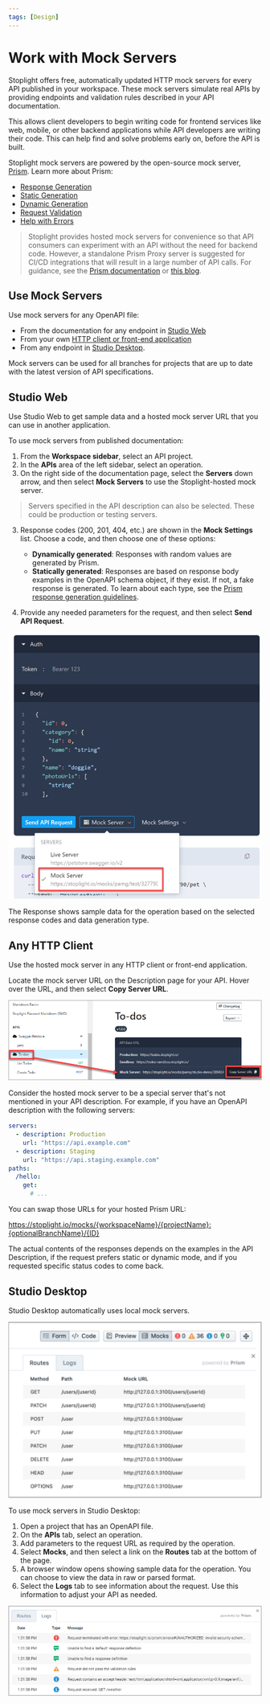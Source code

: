 ```yaml
---
tags: [Design]
---
```


# Work with Mock Servers

Stoplight offers free, automatically updated HTTP mock servers for every API published in your workspace. These mock servers simulate real APIs by providing endpoints and validation rules described in your API documentation. 

This allows client developers to begin writing code for frontend services like web, mobile, or other backend applications while API developers are writing their code. This can help find and solve problems early on, before the API is built.

Stoplight mock servers are powered by the open-source mock server, [Prism](https://stoplight.io/open-source/prism). Learn more about Prism:

- [Response Generation](https://meta.stoplight.io/docs/prism/ZG9jOjk1-http-mocking#response-examples)
- [Static Generation](https://meta.stoplight.io/docs/prism/ZG9jOjk1-http-mocking#static-response-generation)
- [Dynamic Generation](https://meta.stoplight.io/docs/prism/ZG9jOjk1-http-mocking#dynamic-response-generation) 
- [Request Validation](https://meta.stoplight.io/docs/prism/ZG9jOjk2-request-validation)
- [Help with Errors](https://meta.stoplight.io/docs/prism/ZG9jOjE2MDY1NjY5-errors)

> Stoplight provides hosted mock servers for convenience so that API consumers can experiment with an API without the need for backend code. However, a standalone Prism Proxy server is suggested for CI/CD integrations that will result in a large number of API calls. For guidance, see the [Prism documentation](https://meta.stoplight.io/docs/prism/72d69fb629de0-validation-proxy) or [this blog](https://blog.stoplight.io/a-deep-dive-into-prism-for-open-source-october).

## Use Mock Servers

Use mock servers for any OpenAPI file:

- From the documentation for any endpoint in [Studio Web](#studio-web)
- From your own [HTTP client or front-end application](#any-http-client)
- From any endpoint in [Studio Desktop](#studio-desktop).

Mock servers can be used for all branches for projects that are up to date with the latest version of API specifications. 

## Studio Web

Use Studio Web to get sample data and a hosted mock server URL that you can use in another application.

To use mock servers from published documentation:

1. From the **Workspace sidebar**, select an API project.
1. In the **APIs** area of the left sidebar, select an operation.
2. On the right side of the documentation page, select the **Servers** down arrow, and then select **Mock Servers** to use the Stoplight-hosted mock server.

> Servers specified in the API description can also be selected. These could be production or testing servers. 
   
3. Response codes (200, 201, 404, etc.) are shown in the **Mock Settings** list. Choose a code, and then choose one of these options:
   * **Dynamically generated**: Responses with random values are generated by Prism. 
   * **Statically generated**: Responses are based on response body examples in the  OpenAPI schema object, if they exist. If not, a fake response is generated. 
   To learn about each type, see the [Prism response generation guidelines](https://meta.stoplight.io/docs/prism/ZG9jOjk1#static-or-dynamic-generation).

4. Provide any needed parameters for the request, and then select **Send API Request**.

![image.png](../assets/images/mocks-studio-web.png)

The Response shows sample data for the operation based on the selected response codes and data generation type.

## Any HTTP Client

Use the hosted mock server in any HTTP client or front-end application.

Locate the mock server URL on the Description page for your API. Hover over the URL, and then select **Copy Server URL**.

![Mock Server URL](../assets/images/mocks-server-url.png)

Consider the hosted mock server to be a special server that's not mentioned in your API description. For example, if you have an OpenAPI description with the following servers:

```yaml
servers:
  - description: Production
    url: "https://api.example.com"
  - description: Staging
    url: "https://api.staging.example.com"
paths:
  /hello:
    get: 
      # ...
```

You can swap those URLs for your hosted Prism URL:

<!-- markdown-link-check-disable -->
https://stoplight.io/mocks/{workspaceName}/{projectName}:{optionalBranchName}/{ID}
<!-- markdown-link-check-enable -->

The actual contents of the responses depends on the examples in the API Description, if the request prefers static or dynamic mode, and if you requested specific status codes to come back. 

## Studio Desktop 

Studio Desktop automatically uses local mock servers. 

![Mocks in Studio Desktop](../assets/images/mocks-studio-desktop.png)

To use mock servers in Studio Desktop:

1. Open a project that has an OpenAPI file.
2. On the **APIs** tab, select an operation.
3. Add parameters to the request URL as required by the operation.
3. Select **Mocks**, and then select a link on the **Routes** tab at the bottom of the page.
4. A browser window opens showing sample data for the operation. You can choose to view the data in raw or parsed format.
5. Select the **Logs** tab to see information about the request. Use this information to adjust your API as needed.

![Mocks in Studio Desktop](../assets/images/mocks-studio-desktop-log.png)

